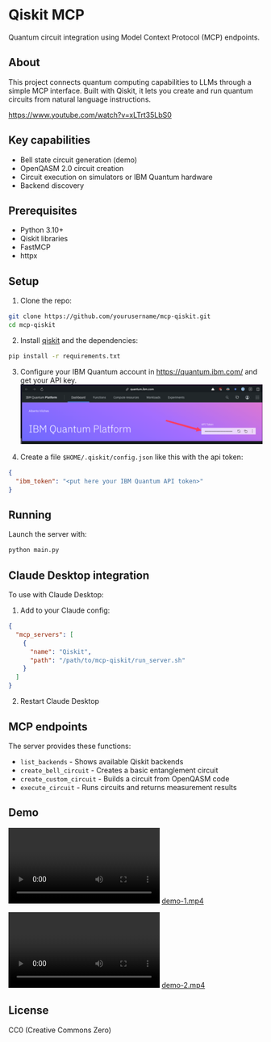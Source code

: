 # Qiskit MCP

Quantum circuit integration using Model Context Protocol (MCP) endpoints.

## About

This project connects quantum computing capabilities to LLMs through a simple MCP interface. Built with Qiskit, it lets you create and run quantum circuits from natural language instructions.

https://www.youtube.com/watch?v=xLTrt35LbS0

## Key capabilities

- Bell state circuit generation (demo)
- OpenQASM 2.0 circuit creation
- Circuit execution on simulators or IBM Quantum hardware
- Backend discovery

## Prerequisites

- Python 3.10+
- Qiskit libraries
- FastMCP
- httpx

## Setup

1. Clone the repo:

```bash
git clone https://github.com/yourusername/mcp-qiskit.git
cd mcp-qiskit
```

2. Install [qiskit](https://docs.quantum.ibm.com/guides/install-qiskit) and the dependencies:

```bash
pip install -r requirements.txt
```

3. Configure your IBM Quantum account in https://quantum.ibm.com/ and get your API key.
![api-key.png](api-key.png)
 
4. Create a file `$HOME/.qiskit/config.json` like this with the api token: 
```json
{
  "ibm_token": "<put here your IBM Quantum API token>"
}
```

## Running

Launch the server with:

```bash
python main.py
```

## Claude Desktop integration

To use with Claude Desktop:

1. Add to your Claude config:

```json
{
  "mcp_servers": [
    {
      "name": "Qiskit",
      "path": "/path/to/mcp-qiskit/run_server.sh"
    }
  ]
}
```

2. Restart Claude Desktop

## MCP endpoints

The server provides these functions:

- `list_backends` - Shows available Qiskit backends
- `create_bell_circuit` - Creates a basic entanglement circuit
- `create_custom_circuit` - Builds a circuit from OpenQASM code
- `execute_circuit` - Runs circuits and returns measurement results

## Demo

<video src="https://github.com/avilches/mcp-qiskit/raw/refs/heads/main/resources/demo-1.mp4"></video>
[demo-1.mp4](resources/demo-1.mp4)

<video src="https://github.com/avilches/mcp-qiskit/raw/refs/heads/main/resources/demo-2.mp4"></video>
[demo-2.mp4](resources/demo-2.mp4)

## License

CC0 (Creative Commons Zero)